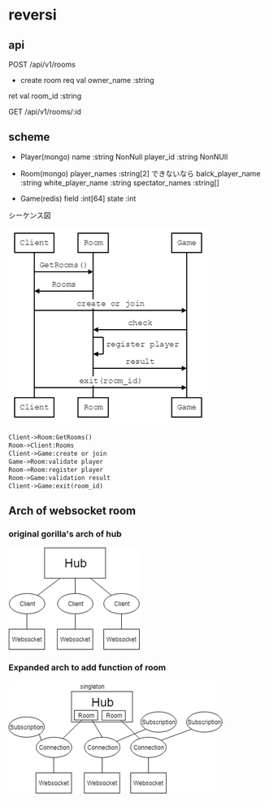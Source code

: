 # reversi

## api
POST /api/v1/rooms
- create room
req val
owner_name :string

ret val
room_id :string

GET /api/v1/rooms/:id

## scheme
- Player(mongo)
name :string NonNull
player_id :string NonNUll

- Room(mongo)
player_names :string[2]
    できないなら
    balck_player_name :string
    white_player_name :string
spectator_names :string[]

- Game(redis)
field :int[64]
state :int

シーケンス図

![arch.png](doc/img/arch.png)
```sequence
Client->Room:GetRooms()
Room->Client:Rooms
Client->Game:create or join
Game->Room:validate player
Room->Room:register player
Room->Game:validation result
Client->Game:exit(room_id)
```

## Arch of websocket room
### original gorilla's arch of hub
![](doc/img/origi_arch.png) 

### Expanded arch to add function of room
![](doc/img/expanded_arch.png) 